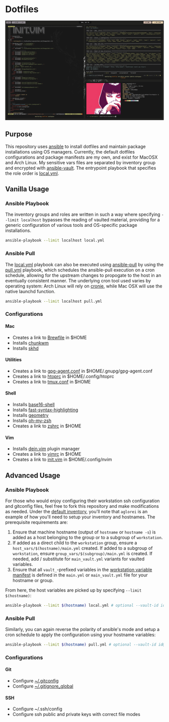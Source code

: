 # Dotfiles

![Warm...warmer...disco.](screenshot.png)

## Purpose

This repository uses [ansible](https://github.com/ansible/ansible) to install dotfiles and maintain package installations using OS managers. Currently, the default dotfiles configurations and package manifests are my own, and exist for MacOSX and Arch Linux. My sensitive vars files are separated by inventory group and encrypted with [ansible-vault](https://docs.ansible.com/ansible/latest/user_guide/vault.html). The entrypoint playbook that specifies the role order is [local.yml](local.yml).

## Vanilla Usage

### Ansible Playbook

The inventory groups and roles are written in such a way where specifying `--limit localhost` bypasses the reading of vaulted material, providing for a generic configuration of various tools and OS-specific package installations.

```sh
ansible-playbook --limit localhost local.yml
```

### Ansible Pull

The [local.yml](local.yml) playbook can also be executed using [ansible-pull](https://docs.ansible.com/ansible/latest/user_guide/playbooks_intro.html#ansible-pull) by using the [pull.yml](pull.yml) playbook, which schedules the ansible-pull execution on a cron schedule, allowing for the upstream changes to propogate to the host in an eventually consistent manner. The underlying cron tool used varies by operating system: Arch Linux will rely on [cronie](https://wiki.archlinux.org/index.php/Cron#Cronie_2), while Mac OSX will use the native launchd function.

```sh
ansible-playbook --limit localhost pull.yml
```

### Configurations

#### Mac

* Creates a link to [Brewfile](roles/packages/files/Brewfile) in $HOME
* Installs [chunkwm](https://github.com/koekeishiya/chunkwm)
* Installs [skhd](https://github.com/koekeishiya/skhd)

#### Utilities

* Creates a link to [gpg-agent.conf](roles/utils/templates/gpg-agent.conf.j2) in $HOME/.gnupg/gpg-agent.conf
* Creates a link to [htoprc](utils/roles/utils/files/htoprc) in $HOME/.config/htoprc
* Creates a link to [tmux.conf](roles/utils/files/tmux.conf) in $HOME

#### Shell
* Installs [base16-shell](https://github.com/chriskempson/base16-shell)
* Installs [fast-syntax-highlighting](https://github.com/zdharma/fast-syntax-highlighting)
* Installs [geometry](https://github.com/geometry-zsh/geometry)
* Installs [oh-my-zsh](https://github.com/robbyrussell/oh-my-zsh)
* Creates a link to [zshrc](roles/utils/templates/zshrc.j2) in $HOME

#### Vim

* Installs [dein.vim](https://github.com/Shougo/dein) plugin manager
* Creates a link to [vimrc](roles/vim/files/vimrc) in $HOME
* Creates a link to [init.vim](roles/vim/files/init.vim) in $HOME/.config/nvim

## Advanced Usage

### Ansible Playbook

For those who would enjoy configuring their workstation ssh configuration and gitconfig files, feel free to fork this repository and make modifications as needed. Under the [default inventory](hosts), you'll note that `aglorei` is an example of how you'll need to setup your inventory and hostnames. The prerequisite requirements are:

1. Ensure that machine hostname (output of `hostname` or `hostname -s`) is added as a host belonging to the group or to a subgroup of `workstation`.
2. If added as a direct child to the `workstation` group, ensure a `host_vars/$(hostname)/main.yml` created. If added to a subgroup of `workstation`, ensure `group_vars/$(subgroup)/main.yml` is created. If needed, add / substitute for `main_vault.yml` variants for vaulted variables.
3. Ensure that all `vault_`-prefixed variables in the [workstation variable manifest](group_vars/workstation/main.yml) is defined in the `main.yml` or `main_vault.yml` file for your hostname or group.

From here, the host variables are picked up by specifying `--limit $(hostname)`:

```sh
ansible-playbook --limit $(hostname) local.yml # optional --vault-id id@/path/to/vault-password
```

### Ansible Pull

Similarly, you can again reverse the polarity of ansible's mode and setup a cron schedule to apply the configuration using your hostname variables:

```sh
ansible-playbook --limit $(hostname) pull.yml # optional --vault-id id@/path/to/vault-password
```

### Configurations

#### Git
* Configure [~/.gitconfig](roles/git/templates/gitconfig.j2)
* Configure [~/.gitignore_global](roles/git/files/gitignore_global)

#### SSH
* Configure ~/.ssh/config
* Configure ssh public and private keys with correct file modes
